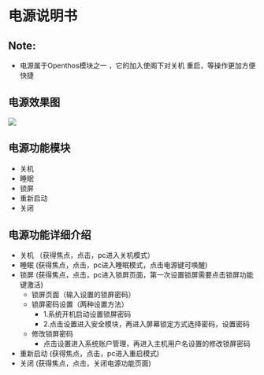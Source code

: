 # 电源说明书

## Note:
  - 电源属于Openthos模块之一 ，它的加入使阁下对关机 重启，等操作更加方便快捷

## 电源效果图
![](https://github.com/openthos/systemui-analysis/blob/master/ImageView/close.png)

## 电源功能模块
  - 关机
  - 睡眠
  - 锁屏
  - 重新启动
  - 关闭

## 电源功能详细介绍
  - 关机 （获得焦点，点击，pc进入关机模式）
  - 睡眠  (获得焦点，点击，pc进入睡眠模式，点击电源键可唤醒)
  - 锁屏  (获得焦点，点击，pc进入锁屏页面，第一次设置锁屏需要点击锁屏功能键激活)
    - 锁屏页面（输入设置的锁屏密码）
    - 锁屏密码设置（两种设置方法）
      - 1.系统开机启动设置锁屏密码
      - 2.点击设置进入安全模块，再进入屏幕锁定方式选择密码，设置密码
    - 修改锁屏密码
      - 点击设置进入系统账户管理，再进入主机用户名设置的修改锁屏密码
  - 重新启动 (获得焦点，点击，pc进入重启模式)
  - 关闭 (获得焦点，点击，关闭电源功能页面)
